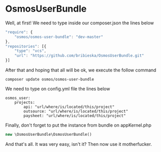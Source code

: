 # OsmosUserBundle

Well, at first! We need to type inside our composer.json the lines below

``` javascript
"require": {
    "osmos/osmos-user-bundle": "dev-master"
},
"repositories": [{
    "type": "vcs",
    "url": "https://github.com/bribieska/OsmosUserBundle.git"
}]
```

After that and hoping that all will be ok, we execute the follow command

```
composer update osmos/osmos-user-bundle
```

We need to type on config.yml file the lines below

```
osmos_user:
    projects:
        api: "url/where/is/located/this/project"
        outsource: "url/where/is/located/this/project"
        paysheet: "url/where/is/located/this/project"
```

Finally, don't forget to put the instance from bundle on appKernel.php

``` php
new \OsmosUserBundle\OsmosUserBundle()
```

And that's all. It was very easy, isn't it? Then now use it motherfucker.
